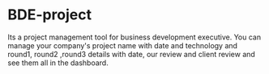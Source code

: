 # BDE-project
Its a project management tool for business development executive.
You can manage your company's project name with date and technology and round1, round2 ,round3 details with date, our review and client review and see them all in the dashboard.
